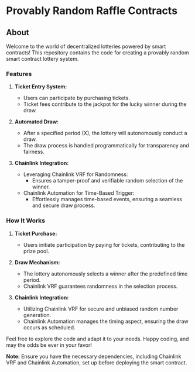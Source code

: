 # Provably Random Raffle Contracts

## About

Welcome to the world of decentralized lotteries powered by smart contracts! This repository contains the code for creating a provably random smart contract lottery system.

### Features

1. **Ticket Entry System:**
   - Users can participate by purchasing tickets.
   - Ticket fees contribute to the jackpot for the lucky winner during the draw.

2. **Automated Draw:**
   - After a specified period (X), the lottery will autonomously conduct a draw.
   - The draw process is handled programmatically for transparency and fairness.

3. **Chainlink Integration:**
   - Leveraging Chainlink VRF for Randomness:
     - Ensures a tamper-proof and verifiable random selection of the winner.
   - Chainlink Automation for Time-Based Trigger:
     - Effortlessly manages time-based events, ensuring a seamless and secure draw process.

### How It Works

1. **Ticket Purchase:**
   - Users initiate participation by paying for tickets, contributing to the prize pool.

2. **Draw Mechanism:**
   - The lottery autonomously selects a winner after the predefined time period.
   - Chainlink VRF guarantees randomness in the selection process.

3. **Chainlink Integration:**
   - Utilizing Chainlink VRF for secure and unbiased random number generation.
   - Chainlink Automation manages the timing aspect, ensuring the draw occurs as scheduled.

Feel free to explore the code and adapt it to your needs. Happy coding, and may the odds be ever in your favor!

**Note:** Ensure you have the necessary dependencies, including Chainlink VRF and Chainlink Automation, set up before deploying the smart contract.

